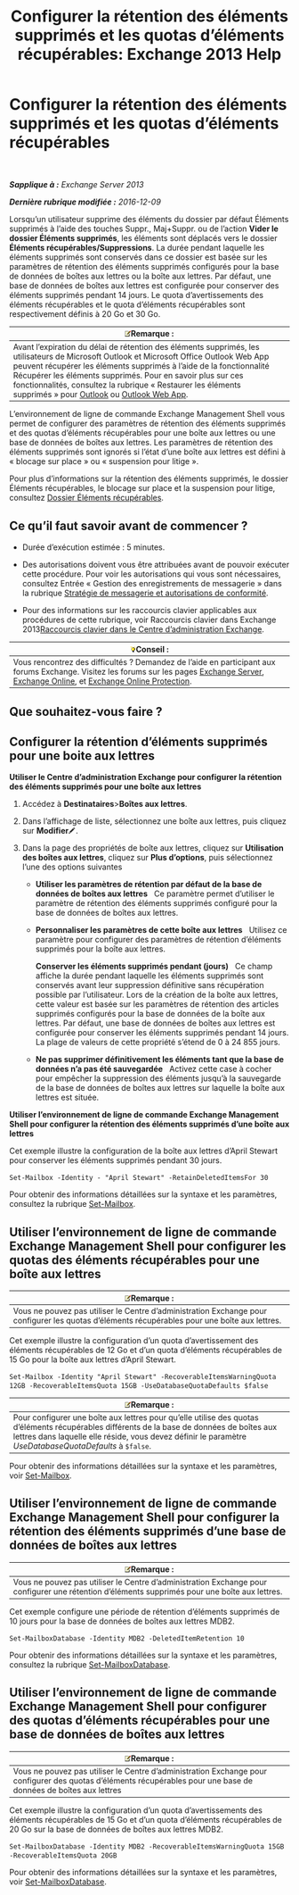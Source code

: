 ﻿---
title: 'Configurer la rétention des éléments supprimés et les quotas d’éléments récupérables: Exchange 2013 Help'
TOCTitle: Configurer la rétention des éléments supprimés et les quotas d’éléments récupérables
ms:assetid: de7d667a-1c93-4364-a4f9-2aa5e3678b12
ms:mtpsurl: https://technet.microsoft.com/fr-fr/library/Ee364752(v=EXCHG.150)
ms:contentKeyID: 50555506
ms.date: 04/24/2018
mtps_version: v=EXCHG.150
ms.translationtype: HT
---

# Configurer la rétention des éléments supprimés et les quotas d’éléments récupérables

 

_**Sapplique à :** Exchange Server 2013_

_**Dernière rubrique modifiée :** 2016-12-09_

Lorsqu’un utilisateur supprime des éléments du dossier par défaut Éléments supprimés à l’aide des touches Suppr., Maj+Suppr. ou de l’action **Vider le dossier Éléments supprimés**, les éléments sont déplacés vers le dossier **Éléments récupérables/Suppressions**. La durée pendant laquelle les éléments supprimés sont conservés dans ce dossier est basée sur les paramètres de rétention des éléments supprimés configurés pour la base de données de boîtes aux lettres ou la boîte aux lettres. Par défaut, une base de données de boîtes aux lettres est configurée pour conserver des éléments supprimés pendant 14 jours. Le quota d’avertissements des éléments récupérables et le quota d’éléments récupérables sont respectivement définis à 20 Go et 30 Go.

<table>
<thead>
<tr class="header">
<th><img src="images/JJ159664.note(EXCHG.150).gif" title="Remarque" alt="Remarque" />Remarque :</th>
</tr>
</thead>
<tbody>
<tr class="odd">
<td>Avant l’expiration du délai de rétention des éléments supprimés, les utilisateurs de Microsoft Outlook et Microsoft Office Outlook Web App peuvent récupérer les éléments supprimés à l’aide de la fonctionnalité Récupérer les éléments supprimés. Pour en savoir plus sur ces fonctionnalités, consultez la rubrique « Restaurer les éléments supprimés » pour <a href="https://go.microsoft.com/fwlink/p/?linkid=198206">Outlook</a> ou <a href="https://go.microsoft.com/fwlink/p/?linkid=198207">Outlook Web App</a>.</td>
</tr>
</tbody>
</table>


L’environnement de ligne de commande Exchange Management Shell vous permet de configurer des paramètres de rétention des éléments supprimés et des quotas d’éléments récupérables pour une boîte aux lettres ou une base de données de boîtes aux lettres. Les paramètres de rétention des éléments supprimés sont ignorés si l’état d’une boîte aux lettres est défini à « blocage sur place » ou « suspension pour litige ».

Pour plus d’informations sur la rétention des éléments supprimés, le dossier Éléments récupérables, le blocage sur place et la suspension pour litige, consultez [Dossier Éléments récupérables](recoverable-items-folder-exchange-2013-help.md).

## Ce qu’il faut savoir avant de commencer ?

  - Durée d’exécution estimée : 5 minutes.

  - Des autorisations doivent vous être attribuées avant de pouvoir exécuter cette procédure. Pour voir les autorisations qui vous sont nécessaires, consultez Entrée « Gestion des enregistrements de messagerie » dans la rubrique [Stratégie de messagerie et autorisations de conformité](messaging-policy-and-compliance-permissions-exchange-2013-help.md).

  - Pour des informations sur les raccourcis clavier applicables aux procédures de cette rubrique, voir Raccourcis clavier dans Exchange 2013[Raccourcis clavier dans le Centre d’administration Exchange](keyboard-shortcuts-in-the-exchange-admin-center-exchange-online-protection-help.md).

<table>
<thead>
<tr class="header">
<th><img src="images/Bb125224.tip(EXCHG.150).gif" title="Conseil" alt="Conseil" />Conseil :</th>
</tr>
</thead>
<tbody>
<tr class="odd">
<td>Vous rencontrez des difficultés ? Demandez de l’aide en participant aux forums Exchange. Visitez les forums sur les pages <a href="https://go.microsoft.com/fwlink/p/?linkid=60612">Exchange Server</a>, <a href="https://go.microsoft.com/fwlink/p/?linkid=267542">Exchange Online</a>, et <a href="https://go.microsoft.com/fwlink/p/?linkid=285351">Exchange Online Protection</a>.</td>
</tr>
</tbody>
</table>


## Que souhaitez-vous faire ?

## Configurer la rétention d’éléments supprimés pour une boite aux lettres

**Utiliser le Centre d’administration Exchange pour configurer la rétention des éléments supprimés pour une boîte aux lettres**

1.  Accédez à **Destinataires**\>**Boîtes aux lettres**.

2.  Dans l’affichage de liste, sélectionnez une boîte aux lettres, puis cliquez sur **Modifier**![Icône Modifier](images/Bb124582.6f53ccb2-1f13-4c02-bea0-30690e6ea71d(EXCHG.150).gif "Icône Modifier").

3.  Dans la page des propriétés de boîte aux lettres, cliquez sur **Utilisation des boîtes aux lettres**, cliquez sur **Plus d’options**, puis sélectionnez l’une des options suivantes
    
      - **Utiliser les paramètres de rétention par défaut de la base de données de boîtes aux lettres**   Ce paramètre permet d’utiliser le paramètre de rétention des éléments supprimés configuré pour la base de données de boîtes aux lettres.
    
      - **Personnaliser les paramètres de cette boîte aux lettres**   Utilisez ce paramètre pour configurer des paramètres de rétention d’éléments supprimés pour la boîte aux lettres.
        
        **Conserver les éléments supprimés pendant (jours)**   Ce champ affiche la durée pendant laquelle les éléments supprimés sont conservés avant leur suppression définitive sans récupération possible par l’utilisateur. Lors de la création de la boîte aux lettres, cette valeur est basée sur les paramètres de rétention des articles supprimés configurés pour la base de données de la boîte aux lettres. Par défaut, une base de données de boîtes aux lettres est configurée pour conserver les éléments supprimés pendant 14 jours. La plage de valeurs de cette propriété s’étend de 0 à 24 855 jours.
    
      - **Ne pas supprimer définitivement les éléments tant que la base de données n’a pas été sauvegardée**   Activez cette case à cocher pour empêcher la suppression des éléments jusqu’à la sauvegarde de la base de données de boîtes aux lettres sur laquelle la boîte aux lettres est située.

**Utiliser l’environnement de ligne de commande Exchange Management Shell pour configurer la rétention des éléments supprimés d’une boîte aux lettres**

Cet exemple illustre la configuration de la boîte aux lettres d’April Stewart pour conserver les éléments supprimés pendant 30 jours.

    Set-Mailbox -Identity - "April Stewart" -RetainDeletedItemsFor 30

Pour obtenir des informations détaillées sur la syntaxe et les paramètres, consultez la rubrique [Set-Mailbox](https://technet.microsoft.com/fr-fr/library/bb123981\(v=exchg.150\)).

## Utiliser l’environnement de ligne de commande Exchange Management Shell pour configurer les quotas des éléments récupérables pour une boîte aux lettres

<table>
<thead>
<tr class="header">
<th><img src="images/JJ159664.note(EXCHG.150).gif" title="Remarque" alt="Remarque" />Remarque :</th>
</tr>
</thead>
<tbody>
<tr class="odd">
<td>Vous ne pouvez pas utiliser le Centre d’administration Exchange pour configurer les quotas d’éléments récupérables pour une boîte aux lettres.</td>
</tr>
</tbody>
</table>


Cet exemple illustre la configuration d’un quota d’avertissement des éléments récupérables de 12 Go et d’un quota d’éléments récupérables de 15 Go pour la boîte aux lettres d’April Stewart.

    Set-Mailbox -Identity "April Stewart" -RecoverableItemsWarningQuota 12GB -RecoverableItemsQuota 15GB -UseDatabaseQuotaDefaults $false

<table>
<thead>
<tr class="header">
<th><img src="images/JJ159664.note(EXCHG.150).gif" title="Remarque" alt="Remarque" />Remarque :</th>
</tr>
</thead>
<tbody>
<tr class="odd">
<td>Pour configurer une boîte aux lettres pour qu’elle utilise des quotas d’éléments récupérables différents de la base de données de boîtes aux lettres dans laquelle elle réside, vous devez définir le paramètre <em>UseDatabaseQuotaDefaults</em> à <code>$false</code>.</td>
</tr>
</tbody>
</table>


Pour obtenir des informations détaillées sur la syntaxe et les paramètres, voir [Set-Mailbox](https://technet.microsoft.com/fr-fr/library/bb123981\(v=exchg.150\)).

## Utiliser l’environnement de ligne de commande Exchange Management Shell pour configurer la rétention des éléments supprimés d’une base de données de boîtes aux lettres

<table>
<thead>
<tr class="header">
<th><img src="images/JJ159664.note(EXCHG.150).gif" title="Remarque" alt="Remarque" />Remarque :</th>
</tr>
</thead>
<tbody>
<tr class="odd">
<td>Vous ne pouvez pas utiliser le Centre d’administration Exchange pour configurer une rétention d’éléments supprimés pour une boîte aux lettres.</td>
</tr>
</tbody>
</table>


Cet exemple configure une période de rétention d’éléments supprimés de 10 jours pour la base de données de boîtes aux lettres MDB2.

    Set-MailboxDatabase -Identity MDB2 -DeletedItemRetention 10

Pour obtenir des informations détaillées sur la syntaxe et les paramètres, consultez la rubrique [Set-MailboxDatabase](https://technet.microsoft.com/fr-fr/library/bb123971\(v=exchg.150\)).

## Utiliser l’environnement de ligne de commande Exchange Management Shell pour configurer des quotas d’éléments récupérables pour une base de données de boîtes aux lettres

<table>
<thead>
<tr class="header">
<th><img src="images/JJ159664.note(EXCHG.150).gif" title="Remarque" alt="Remarque" />Remarque :</th>
</tr>
</thead>
<tbody>
<tr class="odd">
<td>Vous ne pouvez pas utiliser le Centre d’administration Exchange pour configurer des quotas d’éléments récupérables pour une base de données de boîtes aux lettres</td>
</tr>
</tbody>
</table>


Cet exemple illustre la configuration d’un quota d’avertissements des éléments récupérables de 15 Go et d’un quota d’éléments récupérables de 20 Go sur la base de données de boîtes aux lettres MDB2.

    Set-MailboxDatabase -Identity MDB2 -RecoverableItemsWarningQuota 15GB -RecoverableItemsQuota 20GB

Pour obtenir des informations détaillées sur la syntaxe et les paramètres, voir [Set-MailboxDatabase](https://technet.microsoft.com/fr-fr/library/bb123971\(v=exchg.150\)).

